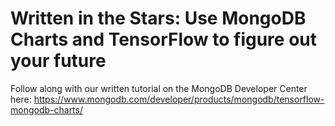 # Written in the Stars: Use MongoDB Charts and TensorFlow to figure out your future
Follow along with our written tutorial on the MongoDB Developer Center here: https://www.mongodb.com/developer/products/mongodb/tensorflow-mongodb-charts/
